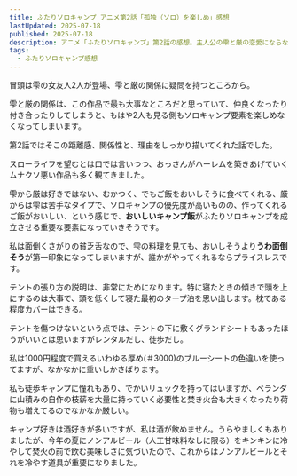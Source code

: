 ```yaml
---
title: ふたりソロキャンプ アニメ第2話「孤独（ソロ）を楽しめ」感想
lastUpdated: 2025-07-18 
published: 2025-07-18
description: アニメ「ふたりソロキャンプ」第2話の感想。主人公の雫と厳の恋愛にならない絶妙な距離感と、2人をつなぐ美味しいキャンプ飯。作中に登場した実践的なテントの張り方。
tags:
  - ふたりソロキャンプ感想
---
```


冒頭は雫の女友人2人が登場、雫と厳の関係に疑問を持つところから。

雫と厳の関係は、この作品で最も大事なところだと思っていて、仲良くなったり付き合ったりしてしまうと、もはや2人も見る側もソロキャンプ要素を楽しめなくなってしまいます。

第2話ではそこの距離感、関係性と、理由をしっかり描いてくれた話でした。

スローライフを望むとは口では言いつつ、おっさんがハーレムを築きあげていくムナクソ悪い作品も多く観てきました。

雫から厳は好きではない、むかつく、でもご飯をおいしそうに食べてくれる、厳からは雫は苦手なタイプで、ソロキャンプの優先度が高いものの、作ってくれるご飯がおいしい、という感じで、**おいしいキャンプ飯**がふたりソロキャンプを成立させる重要な要素になっていきそうです。

私は面倒くさがりの貧乏舌なので、雫の料理を見ても、おいしそうより**うわ面倒そう**が第一印象になってしまいますが、誰かがやってくれるならプライスレスです。

テントの張り方の説明は、非常にためになります。特に寝たときの傾きで頭を上にするのは大事で、頭を低くして寝た最初のタープ泊を思い出します。枕である程度カバーはできる。

テントを傷つけないという点では、テントの下に敷くグランドシートもあったほうがいいとは思いますがレンタルだし、徒歩だし。

私は1000円程度で買えるいわゆる厚め(＃3000)のブルーシートの色違いを使ってますが、なかなかに重いしかさばります。

私も徒歩キャンプに憧れもあり、でかいリュックを持ってはいますが、ベランダに山積みの自作の枝薪を大量に持っていく必要性と焚き火台も大きくなったり荷物も増えてるのでなかなか厳しい。

キャンプ好きは酒好きが多いですが、私は酒が飲めません。うらやましくもありましたが、今年の夏にノンアルビール（人工甘味料なしに限る）をキンキンに冷やして焚火の前で飲む美味しさに気づいたので、これからはノンアルビールとそれを冷やす道具が重要になりました。
